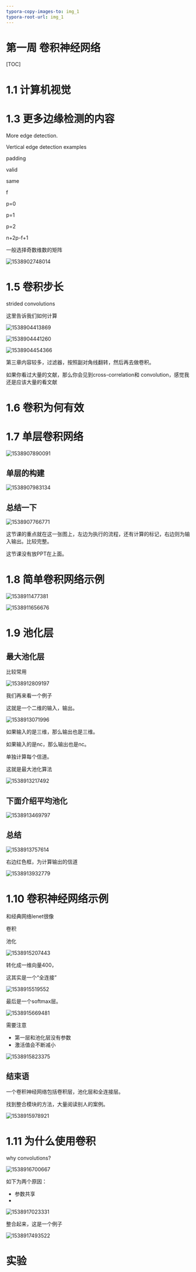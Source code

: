 ```yaml
---
typora-copy-images-to: img_1
typora-root-url: img_1
---
```


# 第一周 卷积神经网络

[TOC]



# 1.1 计算机视觉



# 1.3 更多边缘检测的内容

More edge  detection.

Vertical edge detection examples 

padding 

valid 

same

f

p=0

p=1

p=2

n+2p-f+1

一般选择奇数维数的矩阵

![1538902748014](/1538902748014.png)



# 1.5 卷积步长

strided convolutions 

这里告诉我们如何计算

![1538904413869](/1538904413869.png)



![1538904441260](/1538904441260.png)



![1538904454366](/1538904454366.png)



第三章内容较多，过滤器，按照副对角线翻转，然后再去做卷积。



如果你看过大量的文献，那么你会见到cross-correlation和 convolution，感觉我还是应该大量的看文献

# 1.6 卷积为何有效



# 1.7 单层卷积网络

![1538907890091](/1538907890091.png)

## 单层的构建

![1538907983134](/1538907983134.png)



## 总结一下

![1538907766771](/1538907766771.png)



这节课的重点就在这一张图上，左边为执行的流程，还有计算的标记，右边则为输入输出。比较完整。

这节课没有放PPT在上面。



# 1.8 简单卷积网络示例

![1538911477381](/1538911477381.png)



![1538911656676](/1538911656676.png)





# 1.9 池化层

## 最大池化层

比较常用

![1538912809197](/1538912809197.png)



我们再来看一个例子

这就是一个二维的输入，输出。

![1538913071996](/1538913071996.png)



如果输入的是三维，那么输出也是三维。

如果输入的是nc，那么输出也是nc。

单独计算每个信道。

这就是最大池化算法

![1538913217492](/1538913217492.png)



## 下面介绍平均池化



![1538913469797](/1538913469797.png)



## 总结

![1538913757614](/1538913757614.png)



右边红色框，为计算输出的信道

![1538913932779](/1538913932779.png)





# 1.10 卷积神经网络示例

和经典网络lenet很像

卷积

池化

![1538915207443](/1538915207443.png)



转化成一维向量400，

这其实是一个“全连接”

![1538915519552](/1538915519552.png)



最后是一个softmax层。

![1538915669481](/1538915669481.png)







需要注意

- 第一层和池化层没有参数
- 激活值会不断减小

![1538915823375](/1538915823375.png)



## 结束语

一个卷积神经网络包括卷积层，池化层和全连接层。

找到整合模块的方法，大量阅读别人的案例。

![1538915978921](/1538915978921.png)





# 1.11 为什么使用卷积

why convolutions?

![1538916700667](/1538916700667.png)

如下为两个原因：

- 参数共享
- 

![1538917023331](/1538917023331.png)



整合起来，这是一个例子

![1538917493522](/1538917493522.png)



# 实验



